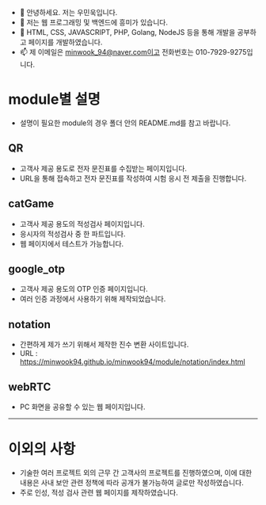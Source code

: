 - 👋 안녕하세요. 저는 우민욱입니다.
- 👀 저는 웹 프로그래밍 및 백엔드에 흥미가 있습니다.
- 🌱 HTML, CSS, JAVASCRIPT, PHP, Golang, NodeJS 등을 통해 개발을 공부하고 페이지를 개발하였습니다.
- 📫 제 이메일은 minwook_94@naver.com이고 전화번호는 010-7929-9275입니다.

# module별 설명
- 설명이 필요한 module의 경우 폴더 안의 README.md를 참고 바랍니다.

## QR
- 고객사 제공 용도로 전자 문진표를 수집받는 페이지입니다.
- URL을 통해 접속하고 전자 문진표를 작성하여 시험 응시 전 제출을 진행합니다.

## catGame
- 고객사 제공 용도의 적성검사 페이지입니다.
- 응시자의 적성검사 중 한 파트입니다.
- 웹 페이지에서 테스트가 가능합니다.

## google_otp
- 고객사 제공 용도의 OTP 인증 페이지입니다.
- 여러 인증 과정에서 사용하기 위해 제작되었습니다.

## notation
- 간편하게 제가 쓰기 위해서 제작한 진수 변환 사이트입니다.
- URL : https://minwook94.github.io/minwook94/module/notation/index.html

## webRTC
- PC 화면을 공유할 수 있는 웹 페이지입니다.


----------------------------------------

# 이외의 사항
- 기술한 여러 프로젝트 외의 근무 간 고객사의 프로젝트를 진행하였으며, 이에 대한 내용은 사내 보안 관련 정책에 따라 공개가 불가능하여 글로만 작성하였습니다.
- 주로 인성, 적성 검사 관련 웹 페이지를 제작하였습니다.
